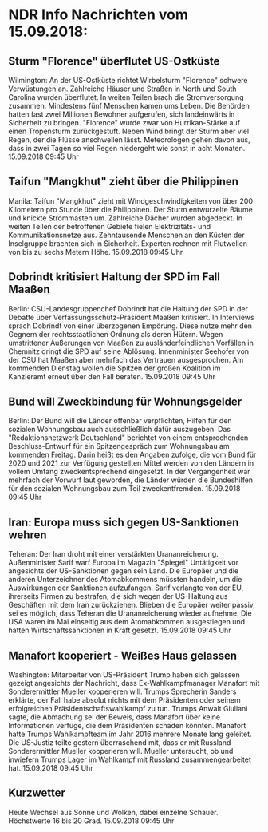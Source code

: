 # NDR Info Nachrichten vom 15.09.2018:


## Sturm "Florence"  überflutet US-Ostküste
Wilmington: An der US-Ostküste richtet Wirbelsturm "Florence" schwere Verwüstungen an. Zahlreiche Häuser und Straßen in North und South Carolina wurden überflutet. In weiten Teilen brach die Stromversorgung zusammen. Mindestens fünf Menschen kamen ums Leben. Die Behörden hatten fast zwei Millionen Bewohner aufgerufen, sich landeinwärts in Sicherheit zu bringen. "Florence" wurde zwar von Hurrikan-Stärke auf einen Tropensturm zurückgestuft. Neben Wind bringt der Sturm aber viel Regen, der die Flüsse anschwellen lässt. Meteorologen gehen davon aus, dass in zwei Tagen so viel Regen niedergeht wie sonst in acht Monaten. 15.09.2018 09:45 Uhr 

## Taifun "Mangkhut" zieht über die Philippinen
Manila: Taifun "Mangkhut" zieht mit Windgeschwindigkeiten von über 200 Kilometern pro Stunde über die Philippinen. Der Sturm entwurzelte Bäume und knickte Strommasten um. Zahlreiche Dächer wurden abgedeckt. In weiten Teilen der betroffenen Gebiete fielen Elektrizitäts- und Kommunikationsnetze aus. Zehntausende Menschen an den Küsten der Inselgruppe brachten sich in Sicherheit. Experten rechnen mit Flutwellen von bis zu sechs Metern Höhe. 15.09.2018 09:45 Uhr 

## Dobrindt kritisiert Haltung der SPD im Fall Maaßen
Berlin:	CSU-Landesgruppenchef Dobrindt hat die Haltung der SPD in der Debatte über Verfassungsschutz-Präsident Maaßen kritisiert. In Interviews sprach Dobrindt von einer überzogenen Empörung. Diese nutze mehr den Gegnern der rechtsstaatlichen Ordnung als deren Hütern. Wegen umstrittener Äußerungen von Maaßen zu ausländerfeindlichen Vorfällen in Chemnitz dringt die SPD auf seine Ablösung. Innenminister Seehofer von der CSU hat Maaßen aber mehrfach das Vertrauen ausgesprochen. Am kommenden Dienstag wollen die Spitzen der großen Koalition im Kanzleramt erneut über den Fall beraten. 15.09.2018 09:45 Uhr 

## Bund will Zweckbindung für Wohnungsgelder
Berlin: Der Bund will die Länder offenbar verpflichten, Hilfen für den sozialen Wohnungsbau auch ausschließlich dafür auszugeben. Das "Redaktionsnetzwerk Deutschland" berichtet von einem entsprechenden Beschluss-Entwurf für ein Spitzengespräch zum Wohnungsbau am kommenden Freitag. Darin heißt es den Angaben zufolge, die vom Bund für 2020 und 2021 zur Verfügung gestellten Mittel werden von den Ländern in vollem Umfang zweckentsprechend eingesetzt. In der Vergangenheit war mehrfach der Vorwurf laut geworden, die Länder würden die Bundeshilfen für den sozialen Wohnungsbau zum Teil zweckentfremden. 15.09.2018 09:45 Uhr 

## Iran: Europa muss sich gegen US-Sanktionen wehren
Teheran: Der Iran droht mit einer verstärkten Urananreicherung. Außenminister Sarif warf Europa im Magazin "Spiegel" Untätigkeit vor angesichts der US-Sanktionen gegen sein Land. Die Europäer und die anderen Unterzeichner des Atomabkommens müssten handeln, um die Auswirkungen der Sanktionen aufzufangen. Sarif verlangte von der EU, ihrerseits Firmen zu bestrafen, die sich wegen der US-Haltung aus Geschäften mit dem Iran zurückziehen. Blieben die Europäer weiter passiv, sei es möglich, dass Teheran die Urananreicherung wieder aufnehme. Die USA waren im Mai einseitig aus dem Atomabkommen ausgestiegen und hatten Wirtschaftssanktionen in Kraft gesetzt. 15.09.2018 09:45 Uhr 

## Manafort kooperiert - Weißes Haus gelassen
Washington:	Mitarbeiter von US-Präsident Trump haben sich gelassen gezeigt angesichts der Nachricht, dass Ex-Wahlkampfmanager Manafort mit Sonderermittler Mueller kooperieren will. Trumps Sprecherin Sanders erklärte, der Fall habe absolut nichts mit dem Präsidenten oder seinem erfolgreichen Präsidentschaftswahlkampf zu tun. Trumps Anwalt Giuliani sagte, die Abmachung sei der Beweis, dass Manafort über keine Informationen verfüge, die dem Präsidenten schaden könnten. Manafort hatte Trumps Wahlkampfteam im Jahr 2016 mehrere Monate lang geleitet. Die US-Justiz teilte gestern überraschend mit, dass er mit Russland-Sonderermittler Mueller kooperieren will. Mueller untersucht, ob und inwiefern Trumps Lager im Wahlkampf mit Russland zusammengearbeitet hat. 15.09.2018 09:45 Uhr 

## Kurzwetter
Heute Wechsel aus Sonne und Wolken, dabei einzelne Schauer. Höchstwerte 16 bis 20 Grad. 15.09.2018 09:45 Uhr 
